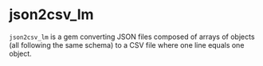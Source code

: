 # json2csv_lm

`json2csv_lm` is a gem converting JSON files composed of arrays
of objects (all following the same schema) to a CSV file where one line equals one object.
